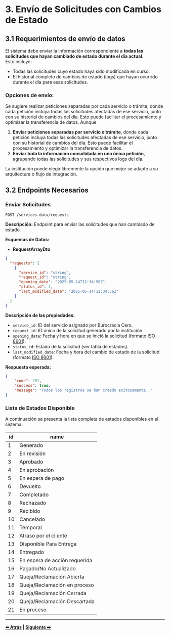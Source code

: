 # 3. Envío de Solicitudes con Cambios de Estado

## 3.1 Requerimientos de envío de datos

El sistema debe enviar la información correspondiente a **todas las solicitudes que hayan cambiado de estado durante el día actual**.  
Esto incluye:

- Todas las solicitudes cuyo estado haya sido modificada en curso.
- El historial completo de cambios de estado (logs) que hayan ocurrido durante el día para esas solicitudes.

### Opciones de envío:
Se sugiere realizar peticiones separadas por cada servicio o trámite, donde cada petición incluya todas las solicitudes afectadas de ese servicio, junto con su historial de cambios del día. Esto puede facilitar el procesamiento y optimizar la transferencia de datos. Aunque

1. **Enviar peticiones separadas por servicio o trámite**, donde cada petición incluya todas las solicitudes afectadas de ese servicio, junto con su historial de cambios del día. Esto puede facilitar el procesamiento y optimizar la transferencia de datos.
2. **Enviar toda la información consolidada en una única petición**, agrupando todas las solicitudes y sus respectivos logs del día.

La institución puede elegir libremente la opción que mejor se adapte a su arquitectura o flujo de integración.


## 3.2 Endpoints Necesarios
### Enviar Solicitudes

```http
POST /services-data/requests
```

**Descripción:** Endpoint para enviar las solicitudes que han cambiado de estado.

**Esquemas de Datos:**

- **RequestArrayDto**

```json
{
  "requests": [
    {
      "service_id": "string",
      "request_id": "string",
      "opening_date": "2025-05-14T12:34:56Z",
      "status_id": 1,
      "last_modified_date": "2025-05-14T12:34:56Z"
    }
  ]
}
```

**Descripción de las propiedades:**

- `service_id`: ID del servicio asignado por Burocracia Cero.
- `request_id`: ID único de la solicitud generado por la institución.
- `opening_date`: Fecha y hora en que se inició la solicitud (formato [ISO 8601](https://en.wikipedia.org/wiki/ISO_8601)).
- `status_id`: Estado de la solicitud (ver tabla de estados).
- `last_modified_date`: Fecha y hora del cambio de estado de la solicitud (formato [ISO 8601](https://en.wikipedia.org/wiki/ISO_8601)).

**Respuesta esperada:**

```json
{
    "code": 201,
    "success": true,
    "message": "Todos los registros se han creado exitosamente.."
}
```

### Lista de Estados Disponible

A continuación se presenta la lista completa de estados disponibles en el sistema:

| id  | name                               |
|-----|------------------------------------|
| 1   | Generado                           |
| 2   | En revisión                        |
| 3   | Aprobado                           |
| 4   | En aprobación                      |
| 5   | En espera de pago                  |
| 6   | Devuelto                           |
| 7   | Completado                         |
| 8   | Rechazado                          |
| 9   | Recibido                           |
| 10  | Cancelado                          |
| 11  | Temporal                           |
| 12  | Atraso por el cliente              |
| 13  | Disponible Para Entrega            |
| 14  | Entregado                          |
| 15  | En espera de acción requerida      |
| 16  | Pagado/No Actualizado              |
| 17  | Queja/Reclamación Abierta          |
| 18  | Queja/Reclamación en proceso       |
| 19  | Queja/Reclamación Cerrada          |
| 20  | Queja/Reclamación Descartada       |
| 21  | En proceso                         |

---

**[⬅️ Atrás](02-comunicar-burocracia-cero.md) | [Siguiente ➡️](04-envio-informacion-intervalos.md)**
